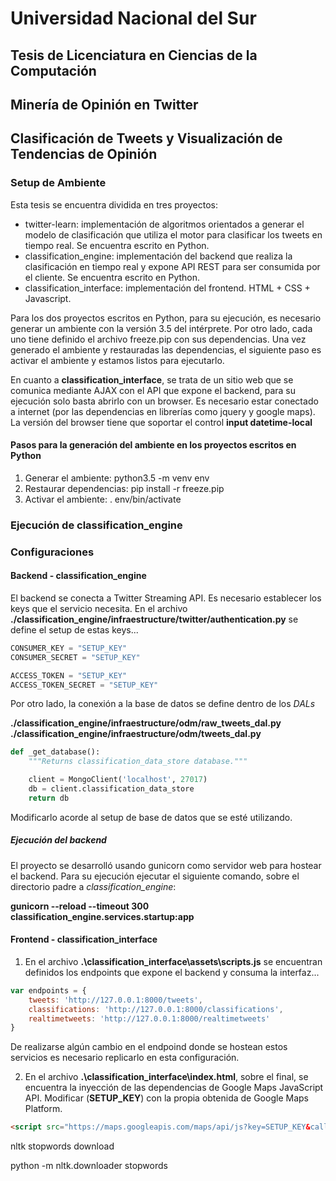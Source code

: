 # Universidad Nacional del Sur
## Tesis de Licenciatura en Ciencias de la Computación
## Minería de Opinión en Twitter
## Clasificación de Tweets y Visualización de Tendencias de Opinión

### Setup de Ambiente

Esta tesis se encuentra dividida en tres proyectos:

*	twitter-learn: implementación de algoritmos orientados a generar el modelo de clasificación que utiliza el motor para clasificar los tweets en tiempo real. Se encuentra escrito en Python.
* classification_engine: implementación del backend que realiza la clasificación en tiempo real y expone API REST para ser consumida por el cliente. Se encuentra escrito en Python.
* classification_interface: implementación del frontend. HTML + CSS + Javascript.

Para los dos proyectos escritos en Python, para su ejecución, es necesario generar un ambiente con la versión 3.5 del intérprete. Por otro lado, cada uno tiene definido el archivo freeze.pip con sus dependencias. Una vez generado el ambiente y restauradas las dependencias, el siguiente paso es activar el ambiente y estamos listos para ejecutarlo.

En cuanto a **classification_interface**, se trata de un sitio web que se comunica mediante AJAX con el API que expone el backend, para su ejecución solo basta abrirlo con un browser. Es necesario estar conectado a internet (por las dependencias en librerías como jquery y google maps). La versión del browser tiene que soportar el control **input datetime-local**

#### Pasos para la generación del ambiente en los proyectos escritos en Python

1. Generar el ambiente: python3.5 -m venv env
2. Restaurar dependencias: pip install -r freeze.pip
3. Activar el ambiente: . env/bin/activate

### Ejecución de classification_engine

### Configuraciones

#### Backend - **classification_engine**

El backend se conecta a Twitter Streaming API. Es necesario establecer los keys que el servicio necesita. En el archivo **./classification_engine/infraestructure/twitter/authentication.py** se define el setup de estas keys...

```python
CONSUMER_KEY = "SETUP_KEY"
CONSUMER_SECRET = "SETUP_KEY"

ACCESS_TOKEN = "SETUP_KEY"
ACCESS_TOKEN_SECRET = "SETUP_KEY"
```

Por otro lado, la conexión a la base de datos se define dentro de los *DALs*

**./classification_engine/infraestructure/odm/raw_tweets_dal.py**
**./classification_engine/infraestructure/odm/tweets_dal.py**

```python
def _get_database():
    """Returns classification_data_store database."""

    client = MongoClient('localhost', 27017)
    db = client.classification_data_store
    return db
```

Modificarlo acorde al setup de base de datos que se esté utilizando.

##### Ejecución del backend

El proyecto se desarrolló usando gunicorn como servidor web para hostear el backend. Para su ejecución ejecutar el siguiente comando, sobre el directorio padre a *classification_engine*:

**gunicorn --reload --timeout 300 classification_engine.services.startup:app**

#### Frontend - **classification_interface**

1. En el archivo **.\classification_interface\assets\scripts.js** se encuentran definidos los endpoints que expone el backend y consuma la interfaz...

```javascript
var endpoints = {
    tweets: 'http://127.0.0.1:8000/tweets',
    classifications: 'http://127.0.0.1:8000/classifications',
    realtimetweets: 'http://127.0.0.1:8000/realtimetweets'
}
```
De realizarse algún cambio en el endpoind donde se hostean estos servicios es necesario replicarlo en esta configuración.

2. En el archivo **.\classification_interface\index.html**, sobre el final, se encuentra la inyección de las dependencias de Google Maps JavaScript API. Modificar (**SETUP_KEY**) con la propia obtenida de Google Maps Platform.

```html
<script src="https://maps.googleapis.com/maps/api/js?key=SETUP_KEY&callback=mapsSetup"></script>
```

nltk stopwords download

python -m nltk.downloader stopwords
